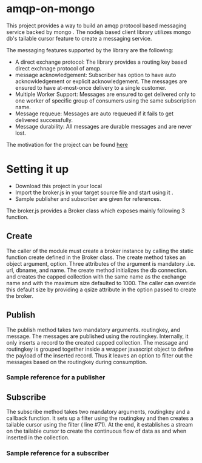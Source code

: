 # amqp-on-mongo

 This project provides a way to build an amqp protocol based messaging service backed by mongo . The nodejs based client library utilizes mongo db's tailable cursor feature to create a messaging service. 
 
 The messaging features supported by the library are the following:
 
- A direct exchange protocol: The library provides a routing key based direct exchnage protocol of amqp.
- message acknowledgement: Subscriber has option to have auto acknowkledgement or explicit acknowledgement. The messages are ensured to have at-most-once delivery to a single customer. 
- Multiple Worker Support: Messages are ensured to get delivered only to one worker of specific group of consumers using the same subscription name.
- Message requeue: Messages are auto requeued if it fails to get delivered successfully.
- Message durability: All messages are durable messages and are never lost.

 The motivation for the project can be found [here](https://dzone.com/articles/using-mongodb-capped-collection-as-messaging-frame)
 
 # Setting it up 
 
 - Download this project in your local 
 - Import the broker.js in your target source file and start using it . 
 - Sample publisher and subscriber are given for references.
 
The broker.js provides a Broker class which exposes mainly following 3 function.
## Create
The caller of the module must create a broker instance by calling the static function create defined in the Broker class. The create method takes an object argument, option. Three attributes of the argument is mandatory .i.e. url, dbname, and name. The create method initializes the db connection. and creates the capped collection with the same name as the exchange name and with the maximum size defaulted to 1000. The caller can override this default size by providing a qsize attribute in the option passed to create the broker.

## Publish
The publish method takes two mandatory arguments. routingkey, and message. The messages are published using the routingkey. Internally, it only inserts a record to the created capped collection. The message and routingkey is grouped together inside a wrapper javascript object to define the payload of the inserted record. Thus it leaves an option to filter out the messages based on the routingkey during consumption.
### Sample reference for a publisher


## Subscribe
The subscribe method takes two mandatory arguments, routingkey and a callback function. It sets up a filter using the routingkey and then creates a tailable cursor using the filter ( line #71). At the end, it establishes a stream on the tailable cursor to create the continuous flow of data as and when inserted in the collection.

### Sample reference for a subscriber

